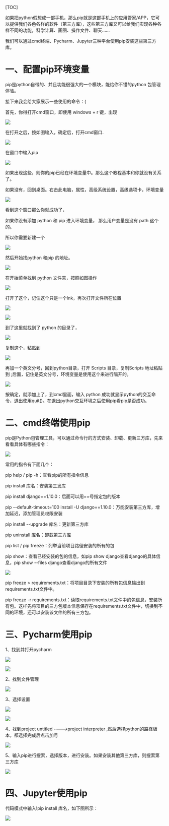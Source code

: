 [TOC]


如果把python假想成一部手机，那么pip就是这部手机上的应用管家/APP，它可以提供我们各色各样的软件（第三方库），这些第三方库又可以给我们实现各种各样不同的功能，科学计算、画图、操作文件、聊天……

我们可以通过cmd终端、Pycharm、Jupyter三种平台使用pip安装这些第三方库。

# 一、配置pip环境变量

pip是python自带的、并且功能很强大的一个模块，能给你不错的python 包管理体验。

接下来我会给大家展示一些使用的命令：(

首先，你得打开cmd窗口，即使用 windows + r 键，出现

![](https://img2020.cnblogs.com/blog/1972482/202003/1972482-20200323222645820-1730347222.png)

在打开之后，按如图输入，确定后，打开cmd窗口.

![](https://img2020.cnblogs.com/blog/1972482/202003/1972482-20200323222653732-1410133041.png)

在窗口中输入pip

![](https://img2020.cnblogs.com/blog/1972482/202003/1972482-20200323222659388-314943073.png)


如果出现这些，则你的pip已经在环境变量中。那么这个教程基本和你就没有关系了。

如果没有，回到桌面。右击此电脑，属性，高级系统设置，高级选项卡，环境变量

![](https://img2020.cnblogs.com/blog/1972482/202003/1972482-20200323222818828-1156518923.png)


看到这个窗口那么你就成功了，

如果你没有添加 python 和 pip 进入环境变量， 那么用户变量是没有 path 这个的。

所以你需要新建一个

![](https://img2020.cnblogs.com/blog/1972482/202003/1972482-20200323222844088-420032338.png)

然后开始找python 和pip 的地址。

![](https://img2020.cnblogs.com/blog/1972482/202003/1972482-20200323222849932-935164314.png)

在开始菜单找到 python 文件夹，按照如图操作

![](https://img2020.cnblogs.com/blog/1972482/202003/1972482-20200323222854841-666834494.png)

打开了这个，记住这个只是一个lnk，再次打开文件所在位置

![](https://img2020.cnblogs.com/blog/1972482/202003/1972482-20200323222908383-1846791749.png)

![](https://img2020.cnblogs.com/blog/1972482/202003/1972482-20200323222914358-987051048.png)

到了这里就找到了 python 的目录了，

![](https://img2020.cnblogs.com/blog/1972482/202003/1972482-20200323224342025-1567169960.png)

复制这个，粘贴到

![](https://img2020.cnblogs.com/blog/1972482/202003/1972482-20200323222918994-86645819.png)

再加一个英文分号，回到python目录，打开 Scripts 目录，复制Scripts 地址粘贴到 ;后面，记住是英文分号，环境变量是使用这个来进行隔开的。

![](https://img2020.cnblogs.com/blog/1972482/202003/1972482-20200323222924134-1607224481.png)


按确定，就添加上了，到cmd里面，输入 python 成功就显示python的交互命令，退出使用quit()。在退出python交互环境之后使用pip看pip是否成功。



# 二、cmd终端使用pip

pip是Python包管理工具，可以通过命令行的方式安装、卸载、更新三方库，先来看看具体有哪些指令：

![](https://img2020.cnblogs.com/blog/1972482/202003/1972482-20200323222929139-489891567.png)


常用的指令有下面几个：

pip help / pip -h：查看pip的所有指令信息

pip install 库名：安装第三发库

pip install django==1.10.0：后面可以用==号指定包的版本

pip --default-timeout=100 install -U django==1.10.0：万能安装第三方库，增加延迟，添加管理员权限安装

pip install --upgrade 库名：更新第三方库

pip uninstall 库名：卸载第三方库

pip list / pip freeze：列举当前项目路径安装的所有的包

pip show：查看已经安装的包的信息，如pip show django查看django的具体信息，pip show --files django查看django的所有文件

![](https://img2020.cnblogs.com/blog/1972482/202003/1972482-20200323222934042-1370822764.png)


pip freeze > requirements.txt：将项目目录下安装的所有包信息输出到requirements.txt文件中。

pip freeze -r requirements.txt：读取requirements.txt文件中的包信息，安装所有包。这样先将项目的三方包版本信息保存在requirements.txt文件中，切换到不同的环境，还可以安装该文件的所有三方包。



# 三、Pycharm使用pip

1、找到并打开pycharm

![](https://img2020.cnblogs.com/blog/1972482/202003/1972482-20200323222939225-345502277.png)

![](https://img2020.cnblogs.com/blog/1972482/202003/1972482-20200323223329542-2090642242.jpg)

2、找到文件管理

![](https://img2020.cnblogs.com/blog/1972482/202003/1972482-20200323223334905-2093851734.jpg)

3、选择设置

![](https://img2020.cnblogs.com/blog/1972482/202003/1972482-20200323223338917-191644925.jpg)

![](https://img2020.cnblogs.com/blog/1972482/202003/1972482-20200323223343907-1278571616.jpg)

4、找到project untitled ---->project interpreter ,然后选择python的路径版本，都选择完成后点击加号

![](https://img2020.cnblogs.com/blog/1972482/202003/1972482-20200323223349721-380731584.jpg)

5、输入pip进行搜索，选择版本，进行安装。如果安装其他第三方库，则搜索第三方库

![](https://img2020.cnblogs.com/blog/1972482/202003/1972482-20200323223354663-1250573093.jpg)



# 四、Jupyter使用pip

代码模式中输入!pip install 库名，如下图所示：

![](https://img2020.cnblogs.com/blog/1972482/202003/1972482-20200323223756215-164251793.jpg)


